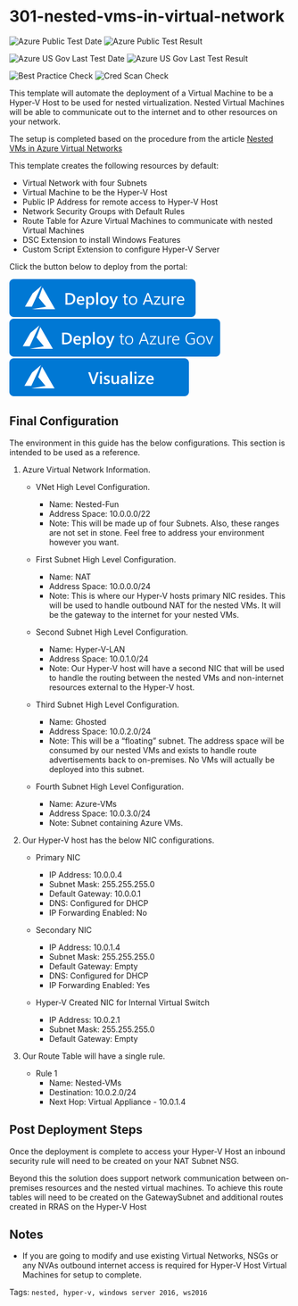 # 301-nested-vms-in-virtual-network

![Azure Public Test Date](https://azurequickstartsservice.blob.core.windows.net/badges/demos/nested-vms-in-virtual-network/PublicLastTestDate.svg)
![Azure Public Test Result](https://azurequickstartsservice.blob.core.windows.net/badges/demos/nested-vms-in-virtual-network/PublicDeployment.svg)

![Azure US Gov Last Test Date](https://azurequickstartsservice.blob.core.windows.net/badges/demos/nested-vms-in-virtual-network/FairfaxLastTestDate.svg)
![Azure US Gov Last Test Result](https://azurequickstartsservice.blob.core.windows.net/badges/demos/nested-vms-in-virtual-network/FairfaxDeployment.svg)

![Best Practice Check](https://azurequickstartsservice.blob.core.windows.net/badges/demos/nested-vms-in-virtual-network/BestPracticeResult.svg)
![Cred Scan Check](https://azurequickstartsservice.blob.core.windows.net/badges/demos/nested-vms-in-virtual-network/CredScanResult.svg)

This template will automate the deployment of a Virtual Machine to be a Hyper-V Host to be used for nested virtualization. Nested Virtual Machines will be able to communicate out to the internet and to other resources on your network.

The setup is completed based on the procedure from the article [Nested VMs in Azure Virtual Networks](https://docs.microsoft.com/en-gb/virtualization/hyper-v-on-windows/user-guide/nested-virtualization-azure-virtual-network)

This template creates the following resources by default:

+    Virtual Network with four Subnets
+    Virtual Machine to be the Hyper-V Host
+    Public IP Address for remote access to Hyper-V Host
+    Network Security Groups with Default Rules
+    Route Table for Azure Virtual Machines to communicate with nested Virtual Machines
+    DSC Extension to install Windows Features
+    Custom Script Extension to configure Hyper-V Server

Click the button below to deploy from the portal:

[![Deploy To Azure](https://raw.githubusercontent.com/Azure/azure-quickstart-templates/master/1-CONTRIBUTION-GUIDE/images/deploytoazure.svg?sanitize=true)](https://portal.azure.com/#create/Microsoft.Template/uri/https%3A%2F%2Fraw.githubusercontent.com%2FAzure%2Fazure-quickstart-templates%2Fmaster%2Fdemos%2Fnested-vms-in-virtual-network%2Fazuredeploy.json)  
[![Deploy To Azure US Gov](https://raw.githubusercontent.com/Azure/azure-quickstart-templates/master/1-CONTRIBUTION-GUIDE/images/deploytoazuregov.svg?sanitize=true)](https://portal.azure.us/#create/Microsoft.Template/uri/https%3A%2F%2Fraw.githubusercontent.com%2FAzure%2Fazure-quickstart-templates%2Fmaster%2Fdemos%2Fnested-vms-in-virtual-network%2Fazuredeploy.json)
[![Visualize](https://raw.githubusercontent.com/Azure/azure-quickstart-templates/master/1-CONTRIBUTION-GUIDE/images/visualizebutton.svg?sanitize=true)](http://armviz.io/#/?load=https%3A%2F%2Fraw.githubusercontent.com%2FAzure%2Fazure-quickstart-templates%2Fmaster%2Fdemos%2Fnested-vms-in-virtual-network%2Fazuredeploy.json)



## Final Configuration

The environment in this guide has the below configurations. This section is intended to be used as a reference.

1. Azure Virtual Network Information.
    + VNet High Level Configuration.
        + Name: Nested-Fun
        + Address Space: 10.0.0.0/22
        + Note: This will be made up of four Subnets. Also, these ranges are not set in stone. Feel free to address your environment however you want.

    + First Subnet High Level Configuration.
        + Name: NAT
        + Address Space: 10.0.0.0/24
        + Note: This is where our Hyper-V hosts primary NIC resides. This will be used to handle outbound NAT for the nested VMs. It will be the gateway to the internet for your nested VMs.

    + Second Subnet High Level Configuration.
        + Name: Hyper-V-LAN
        + Address Space: 10.0.1.0/24
        + Note:  Our Hyper-V host will have a second NIC that will be used to handle the routing between the nested VMs and non-internet resources external to the Hyper-V host.

    + Third Subnet High Level Configuration.
        + Name: Ghosted
        + Address Space: 10.0.2.0/24
        + Note:  This will be a “floating” subnet. The address space will be consumed by our nested VMs and exists to handle route advertisements back to on-premises. No VMs will actually be deployed into this subnet.

    + Fourth Subnet High Level Configuration.
        + Name: Azure-VMs
        + Address Space: 10.0.3.0/24
        + Note: Subnet containing Azure VMs.

2. Our Hyper-V host has the below NIC configurations.
    + Primary NIC
        + IP Address: 10.0.0.4
        + Subnet Mask: 255.255.255.0
        + Default Gateway: 10.0.0.1
        + DNS: Configured for DHCP
        + IP Forwarding Enabled: No

    + Secondary NIC
        + IP Address: 10.0.1.4
        + Subnet Mask: 255.255.255.0
        + Default Gateway: Empty
        + DNS: Configured for DHCP
        + IP Forwarding Enabled: Yes

    + Hyper-V Created NIC for Internal Virtual Switch
        + IP Address: 10.0.2.1
        + Subnet Mask: 255.255.255.0
        + Default Gateway: Empty

3. Our Route Table will have a single rule.
    + Rule 1
        + Name: Nested-VMs
        + Destination: 10.0.2.0/24
        + Next Hop: Virtual Appliance - 10.0.1.4

## Post Deployment Steps

Once the deployment is complete to access your Hyper-V Host an inbound security rule will need to be created on your NAT Subnet NSG.

Beyond this the solution does support network communication between on-premises resources and the nested virtual machines. To achieve this route tables will need to be created on the GatewaySubnet and additional routes created in RRAS on the Hyper-V Host

## Notes

+ If you are going to modify and use existing Virtual Networks, NSGs or any NVAs outbound internet access is required for Hyper-V Host Virtual Machines for setup to complete.

Tags: ``nested, hyper-v, windows server 2016, ws2016``


